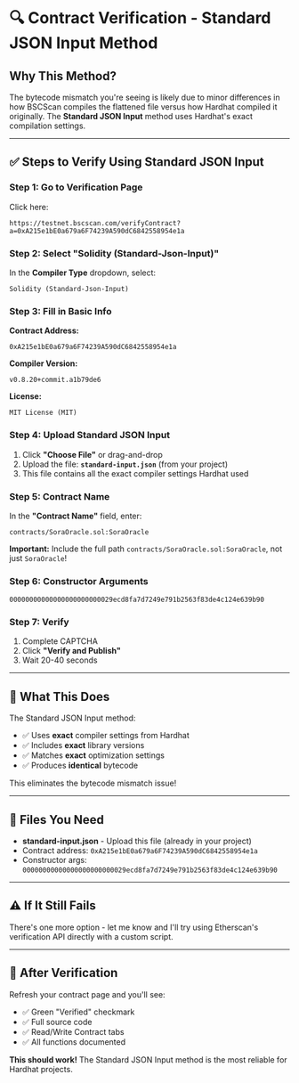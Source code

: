 # 🔍 Contract Verification - Standard JSON Input Method

## Why This Method?

The bytecode mismatch you're seeing is likely due to minor differences in how BSCScan compiles the flattened file versus how Hardhat compiled it originally. The **Standard JSON Input** method uses Hardhat's exact compilation settings.

---

## ✅ Steps to Verify Using Standard JSON Input

### Step 1: Go to Verification Page

Click here:
```
https://testnet.bscscan.com/verifyContract?a=0xA215e1bE0a679a6F74239A590dC6842558954e1a
```

### Step 2: Select "Solidity (Standard-Json-Input)"

In the **Compiler Type** dropdown, select:
```
Solidity (Standard-Json-Input)
```

### Step 3: Fill in Basic Info

**Contract Address:**
```
0xA215e1bE0a679a6F74239A590dC6842558954e1a
```

**Compiler Version:**
```
v0.8.20+commit.a1b79de6
```

**License:**
```
MIT License (MIT)
```

### Step 4: Upload Standard JSON Input

1. Click **"Choose File"** or drag-and-drop
2. Upload the file: **`standard-input.json`** (from your project)
3. This file contains all the exact compiler settings Hardhat used

### Step 5: Contract Name

In the **"Contract Name"** field, enter:
```
contracts/SoraOracle.sol:SoraOracle
```

**Important:** Include the full path `contracts/SoraOracle.sol:SoraOracle`, not just `SoraOracle`!

### Step 6: Constructor Arguments

```
00000000000000000000000029ecd8fa7d7249e791b2563f83de4c124e639b90
```

### Step 7: Verify

1. Complete CAPTCHA
2. Click **"Verify and Publish"**
3. Wait 20-40 seconds

---

## 🎯 What This Does

The Standard JSON Input method:
- ✅ Uses **exact** compiler settings from Hardhat
- ✅ Includes **exact** library versions
- ✅ Matches **exact** optimization settings
- ✅ Produces **identical** bytecode

This eliminates the bytecode mismatch issue!

---

## 📄 Files You Need

- **standard-input.json** - Upload this file (already in your project)
- Contract address: `0xA215e1bE0a679a6F74239A590dC6842558954e1a`
- Constructor args: `00000000000000000000000029ecd8fa7d7249e791b2563f83de4c124e639b90`

---

## ⚠️ If It Still Fails

There's one more option - let me know and I'll try using Etherscan's verification API directly with a custom script.

---

## 🎉 After Verification

Refresh your contract page and you'll see:
- ✅ Green "Verified" checkmark
- ✅ Full source code
- ✅ Read/Write Contract tabs
- ✅ All functions documented

**This should work!** The Standard JSON Input method is the most reliable for Hardhat projects.

